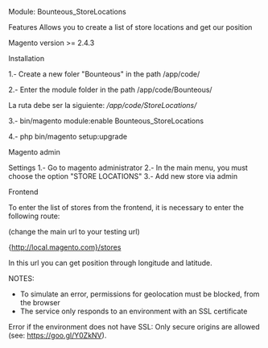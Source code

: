 Module: Bounteous_StoreLocations

Features
Allows you to create a list of store locations and get our position

Magento version >= 2.4.3

Installation

1.- Create a new foler "Bounteous" in the path /app/code/

2.- Enter the module folder in the path /app/code/Bounteous/

La ruta debe ser la siguiente:
   */app/code/StoreLocations/*

3.- bin/magento module:enable Bounteous_StoreLocations

4.- php bin/magento setup:upgrade

Magento admin

Settings
1.- Go to magento administrator
2.- In the main menu, you must choose the option "STORE LOCATIONS"
3.- Add new store via admin


Frontend

To enter the list of stores from the frontend, it is necessary to enter the following route:

(change the main url to your testing url)

{http://local.magento.com}/stores

In this url you can get position through longitude and latitude.

NOTES:
* To simulate an error, permissions for geolocation must be blocked, from the browser
* The service only responds to an environment with an SSL certificate

Error if the environment does not have SSL:
Only secure origins are allowed (see: https://goo.gl/Y0ZkNV).
